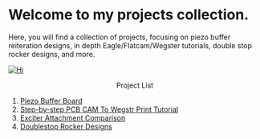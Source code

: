 
# Welcome to my projects collection.



Here, you will find a collection of projects, focusing on piezo buffer reiteration designs, in depth Eagle/Flatcam/Wegster tutorials, double stop rocker designs, and more.

[![Hi](https://i.ytimg.com/vi/v0ewoMDygK0/hq720.jpg?sqp=-oaymwEXCNAFEJQDSFryq4qpAwkIARUAAIhCGAE=&rs=AOn4CLCZM9zWO2y52xs935yxMredCbvl3g)](https://www.youtube.com/watch?v=v0ewoMDygK0)

<p align="center">
Project List

1. [Piezo Buffer Board](http://EJWilcoxProjects.github.io/PBB.html)
2. [Step-by-step PCB CAM To Wegstr Print Tutorial](http://EJWilcoxProjects.github.io/CTW.html)
3. [Exciter Attachment Comparison](http://EJWilcoxProjects.github.io/EEA.html)
4. [Doublestop Rocker Designs](http://EJWilcoxProjects.github.io/DSR.html)
</p>
